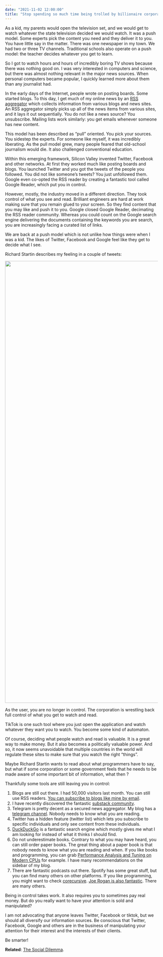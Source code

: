```yaml
---
date: "2021-11-02 12:00:00"
title: "Stop spending so much time being trolled by billionaire corporations!"
---
```




As a kid, my parents would open the television set, and we would get to watch whatever the state television decided we would watch. It was a push model. Some experts pick the content you need and they deliver it to you. You have little say in the matter. There was one newspaper in my town. We had two or three TV channels. Traditional schools also operate on a push model: the teacher decides whatever you get to learn.

So I got to watch hours and hours of incredibly boring TV shows because there was nothing good on. I was very interested in computers and science, but there was almost nothing relevant in the major news sources. When personal computers became popular, I quickly learned more about them than any journalist had.

In the early days of the Internet, people wrote on posting boards. Some started blogs. To this day, I get much of my online news by an [RSS aggregator](https://en.wikipedia.org/wiki/RSS) which collects information from various blogs and news sites. An RSS aggregator simply picks up all of the news items from various sites, and it lays it out sequentially. You do not like a news source? You unsubscribe. Mailing lists work similarly: you get emails whenever someone has new content.

This model has been described as &ldquo;pull&rdquo; oriented. You pick your sources. You sidestep the experts. For someone like myself, it was incredibly liberating. As the pull model grew, many people feared that old-school journalism would die. It also challenged conventional education.

Within this emerging framework, Silicon Valley invented Twitter, Facebook and other networks. At first they worked much like posting boards and blogs. You launched Twitter and you got the tweets of the people you followed. You did not like someone&rsquo;s tweets? You just unfollowed them. Google even co-opted the RSS reader by creating a fantastic tool called Google Reader, which put you in control.

However, mostly, the industry moved in a different direction. They took control of what you see and read. Brilliant engineers are hard at work making sure that you remain glued to your screen. So they find content that you may like and push it to you. Google closed Google Reader, decimating the RSS reader community. Whereas you could count on the Google search engine delivering the documents containing the keywords you are search, you are increasingly facing a curated list of links.

We are back at a push model which is not unlike how things were when I was a kid. The likes of Twitter, Facebook and Google feel like they get to decide what I see.

Richard Startin describes my feeling in a couple of tweets:

<a href="https://lemire.me/blog/wp-content/uploads/2021/11/Screen-Shot-2021-11-02-at-5.00.09-PM.png"><img fetchpriority="high" decoding="async" width="1186" height="1454" class="alignnone size-medium wp-image-19548" src="https://lemire.me/blog/wp-content/uploads/2021/11/Screen-Shot-2021-11-02-at-5.00.09-PM.png" alt srcset="https://lemire.me/blog/wp-content/uploads/2021/11/Screen-Shot-2021-11-02-at-5.00.09-PM.png 1186w, https://lemire.me/blog/wp-content/uploads/2021/11/Screen-Shot-2021-11-02-at-5.00.09-PM-245x300.png 245w, https://lemire.me/blog/wp-content/uploads/2021/11/Screen-Shot-2021-11-02-at-5.00.09-PM-835x1024.png 835w, https://lemire.me/blog/wp-content/uploads/2021/11/Screen-Shot-2021-11-02-at-5.00.09-PM-768x942.png 768w" sizes="(max-width: 1186px) 100vw, 1186px" /></a>

As the user, you are no longer in control. The corporation is wrestling back full control of what you get to watch and read.

TikTok is one such tool where you just open the application and watch whatever they want you to watch. You become some kind of automaton.

Of course, deciding what people watch and read is valuable. It is a great way to make money. But it also becomes a politically valuable power. And so, it now seems unavoidable that multiple countries in the world will regulate these sites to make sure that you watch the right &ldquo;things&rdquo;.

Maybe Richard Startin wants to read about what programmers have to say, but what if some corporation or some government feels that he needs to be made aware of some important bit of information, what then ?

Thankfully some tools are still leaving you in control:

<li style="list-style-type: none;">

1. Blogs are still out there. I had 50,000 visitors last month. You can still use RSS readers. [You can subscribe to blogs like mine by email](https://mailchi.mp/176401b2d4f2/subscribe-to-daniel-lemires-blog).
1. I have recently discovered the fantastic [substack community](https://substack.com).
1. Telegram is pretty decent as a secured news aggregator. My blog has a [telegram channel](https://t.me/dlemire). Nobody needs to know what you are reading.
1. Twitter has a hidden feature (twitter list) which lets you subscribe to specific individuals and only see content from these individuals.
1. [DuckDuckGo](https://duckduckgo.com/) is a fantastic search engine which mostly gives me what I am looking for instead of what it thinks I should find.
1. Do not underestimate books. Contrary to what you may have heard, you can still order paper books. The great thing about a paper book is that nobody needs to know what you are reading and when. If you like books and programming, you can grab [Performance Analysis and Tuning on Modern CPUs](https://www.amazon.com/Performance-Analysis-Tuning-Modern-CPUs/dp/B08R6MTM7K/) for example. I have many recommendations on the sidebar of my blog.
1. There are fantastic podcasts out there. Spotify has some great stuff, but you can find many others on other platforms. If you like programming, you might want to check [corecursive](https://corecursive.com/frontiers-of-performance-with-daniel-lemire/). [Joe Rogan is also fantastic](https://podtail.com/podcast/the-joe-rogan-experience/). There are many others.



Being in control takes work. It also requires you to sometimes pay real money. But do you really want to have your attention is sold and manipulated?

I am not advocating that anyone leaves Twitter, Facebook or tiktok, but we should all diversify our information sources. Be conscious that Twitter, Facebook, Google and others are in the business of manipulating your attention for their interest and the interests of their clients.

Be smarter!

__Related__: [The Social Dilemma](https://www.thesocialdilemma.com).

